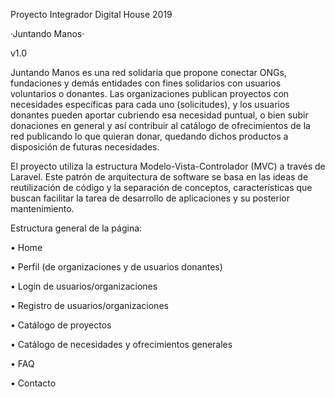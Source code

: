Proyecto Integrador Digital House 2019

·Juntando Manos·

v1.0

Juntando Manos es una red solidaria que propone conectar ONGs, fundaciones y demás entidades con fines solidarios con usuarios voluntarios o donantes. Las organizaciones publican proyectos con necesidades específicas para cada uno (solicitudes), y los usuarios donantes pueden aportar cubriendo esa necesidad puntual, o bien subir donaciones en general y así contribuir al catálogo de ofrecimientos de la red publicando lo que quieran donar, quedando dichos productos a disposición de futuras necesidades.

El proyecto utiliza la estructura Modelo-Vista-Controlador (MVC) a través de Laravel. Este patrón de arquitectura de software se basa en las ideas de reutilización de código y la separación de conceptos, características que buscan facilitar la tarea de desarrollo de aplicaciones y su posterior mantenimiento.

Estructura general de la página:

• Home

• Perfil (de organizaciones y de usuarios donantes)

• Login de usuarios/organizaciones

• Registro de usuarios/organizaciones

• Catálogo de proyectos

• Catálogo de necesidades y ofrecimientos generales

• FAQ

• Contacto
